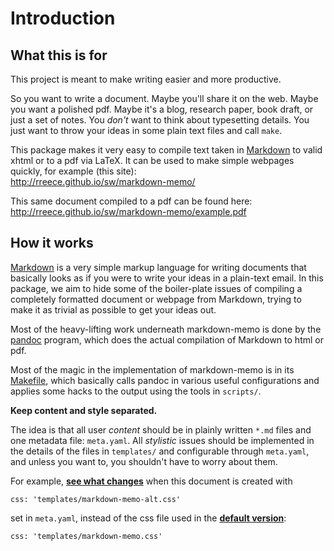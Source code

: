 Introduction
===============================================================================


What this is for
-------------------------------------------------------------------------------

This project is meant to make writing easier and more productive.

So you want to write a document. Maybe you'll share it on the web.
Maybe you want a polished pdf. Maybe it's a blog, research paper, book draft,
or just a set of notes.
You *don't* want to think about typesetting details.
You just want to throw your ideas in some plain text files and call `make`.

This package makes it very easy to compile text taken in
[Markdown](https://daringfireball.net/projects/markdown/)
to valid xhtml or to a pdf via LaTeX. It can be used to make simple webpages quickly,
for example (this site):   
<http://rreece.github.io/sw/markdown-memo/>

This same document compiled to a pdf can be found here:   
<http://rreece.github.io/sw/markdown-memo/example.pdf>


How it works
-------------------------------------------------------------------------------

[Markdown](https://daringfireball.net/projects/markdown/)
is a very simple markup language for writing documents
that basically looks as if you were to write your ideas in a plain-text
email.  In this package, we aim to hide some of the boiler-plate issues
of compiling a completely formatted document or webpage from Markdown,
trying to make it as trivial as possible to get your ideas out.

Most of the heavy-lifting work underneath markdown-memo is done
by the [pandoc](http://pandoc.org/) program, which does the actual
compilation of Markdown to html or pdf.

Most of the magic in the implementation of markdown-memo
is in its [Makefile](https://github.com/rreece/markdown-memo/blob/master/Makefile),
which basically calls pandoc in various useful configurations
and applies some hacks to the output using the tools in `scripts/`.

**Keep content and style separated.**

The idea is that all user *content* should be in plainly written `*.md` files
and one metadata file: `meta.yaml`.
All *stylistic* issues should be implemented in the details of the files
in `templates/` and configurable through `meta.yaml`,
and unless you want to,
you shouldn't have to worry about them.

For example, [**see what changes**](http://rreece.github.io/sw/markdown-memo-alt/01-introduction.html)
when this document is created with

    css: 'templates/markdown-memo-alt.css'

set in `meta.yaml`, instead of the css file used in the
[**default version**](http://rreece.github.io/sw/markdown-memo/01-introduction.html):

    css: 'templates/markdown-memo.css'



